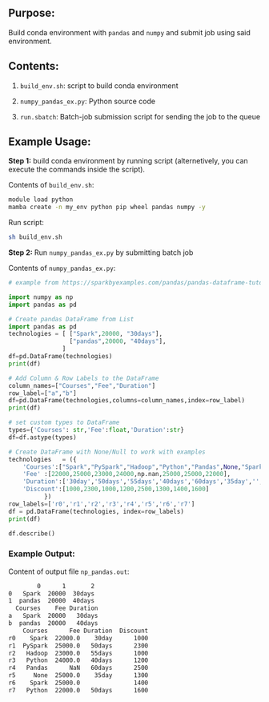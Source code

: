 ## Purpose:

Build conda environment with `pandas` and `numpy` and submit job using said environment.

## Contents:

1. `build_env.sh`: script to build conda environment

2. `numpy_pandas_ex.py`: Python source code

3. `run.sbatch`: Batch-job submission script for sending the job to the queue

## Example Usage:

**Step 1:** build conda environment by running script (alternetively, you can execute the commands inside the script).

Contents of `build_env.sh`:

```bash
module load python
mamba create -n my_env python pip wheel pandas numpy -y
```

Run script:

```bash
sh build_env.sh
```

**Step 2:** Run `numpy_pandas_ex.py` by submitting batch job

Contents of `numpy_pandas_ex.py`:

```python
# example from https://sparkbyexamples.com/pandas/pandas-dataframe-tutorial-beginners-guide/

import numpy as np
import pandas as pd

# Create pandas DataFrame from List
import pandas as pd
technologies = [ ["Spark",20000, "30days"], 
                 ["pandas",20000, "40days"], 
               ]
df=pd.DataFrame(technologies)
print(df)

# Add Column & Row Labels to the DataFrame
column_names=["Courses","Fee","Duration"]
row_label=["a","b"]
df=pd.DataFrame(technologies,columns=column_names,index=row_label)
print(df)

# set custom types to DataFrame
types={'Courses': str,'Fee':float,'Duration':str}
df=df.astype(types)

# Create DataFrame with None/Null to work with examples
technologies   = ({
    'Courses':["Spark","PySpark","Hadoop","Python","Pandas",None,"Spark","Python"],
    'Fee' :[22000,25000,23000,24000,np.nan,25000,25000,22000],
    'Duration':['30day','50days','55days','40days','60days','35day','','50days'],
    'Discount':[1000,2300,1000,1200,2500,1300,1400,1600]
          })
row_labels=['r0','r1','r2','r3','r4','r5','r6','r7']
df = pd.DataFrame(technologies, index=row_labels)
print(df)

df.describe()
```

### Example Output:

Content of output file `np_pandas.out`:

```bash
        0      1       2
0   Spark  20000  30days
1  pandas  20000  40days
  Courses    Fee Duration
a   Spark  20000   30days
b  pandas  20000   40days
    Courses      Fee Duration  Discount
r0    Spark  22000.0    30day      1000
r1  PySpark  25000.0   50days      2300
r2   Hadoop  23000.0   55days      1000
r3   Python  24000.0   40days      1200
r4   Pandas      NaN   60days      2500
r5     None  25000.0    35day      1300
r6    Spark  25000.0               1400
r7   Python  22000.0   50days      1600
```
